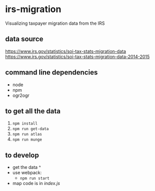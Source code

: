 # irs-migration

Visualizing taxpayer migration data from the IRS

## data source
https://www.irs.gov/statistics/soi-tax-stats-migration-data  
https://www.irs.gov/statistics/soi-tax-stats-migration-data-2014-2015

## command line dependencies
- node
- npm
- ogr2ogr


## to get all the data
1. `npm install`
1. `npm run get-data`
1. `npm run atlas`
1. `npm run munge`


## to develop
- get the data ^
- use webpack:
  - `npm run start`
- map code is in *index.js*

